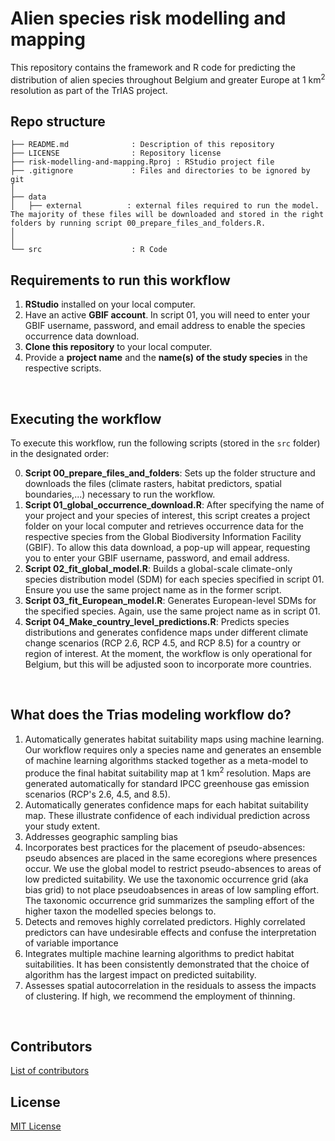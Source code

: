# Alien species risk modelling and mapping

This repository contains the framework and R code for predicting the distribution of alien species throughout Belgium and greater Europe at 1 km<sup>2</sup> resolution as part of the TrIAS project. 
<br>

## Repo structure

```
├── README.md              : Description of this repository
├── LICENSE                : Repository license
├── risk-modelling-and-mapping.Rproj : RStudio project file
├── .gitignore             : Files and directories to be ignored by git
│
├── data
│   ├── external          : external files required to run the model. The majority of these files will be downloaded and stored in the right folders by running script 00_prepare_files_and_folders.R.
│   
│
└── src                    : R Code
```


## Requirements to run this workflow
1.  **RStudio** installed on your local computer.
2.   Have an active **GBIF account**. In script 01, you will need to enter your GBIF username, password, and email address to enable the species occurrence data download.
3. **Clone this repository** to your local computer.
4. Provide a **project name** and the **name(s) of the study species** in the respective scripts. 
<br>

## Executing the workflow
 
To execute this workflow, run the following scripts (stored in the `src` folder) in the designated order:

0. **Script 00_prepare_files_and_folders**: Sets up the folder structure and downloads the files (climate rasters, habitat predictors, spatial boundaries,...) necessary to run the workflow.
1. **Script 01_global_occurrence_download.R**: After specifying the name of your project and your species of interest, this script creates a project folder on your local computer and retrieves occurrence data for the respective species from the Global Biodiversity Information Facility (GBIF). To allow this data download, a pop-up will appear, requesting you to enter your GBIF username, password, and email address.
2. **Script 02_fit_global_model.R**: Builds a global-scale climate-only species distribution model (SDM) for each species specified in script 01. Ensure you use the same project name as in the former script.
3. **Script 03_fit_European_model.R**: Generates European-level SDMs for the specified species. Again, use the same project name as in script 01.
4. **Script 04_Make_country_level_predictions.R**: Predicts species distributions and generates confidence maps under different climate change scenarios (RCP 2.6, RCP 4.5, and RCP 8.5) for a country or region of interest. At the moment, the workflow is only operational for Belgium, but this will be adjusted soon to incorporate more countries.
<br>
 
## What does the Trias modeling workflow do?
1.	Automatically generates habitat suitability maps using machine learning. 
Our workflow requires only a species name and generates an ensemble of machine learning algorithms stacked together as a meta-model to produce the final habitat suitability map at 1 km<sup>2</sup> resolution. Maps are generated automatically for standard IPCC greenhouse gas emission scenarios (RCP's 2.6, 4.5, and 8.5).  
2.	Automatically generates confidence maps for each habitat suitability map. These illustrate confidence of each individual prediction across your study extent.
3.	Addresses geographic sampling bias
4.	Incorporates best practices for the placement of pseudo-absences: pseudo absences are placed in the same ecoregions where presences occur. We use the global model to restrict pseudo-absences to areas of low predicted suitability. We use the taxonomic occurrence grid (aka bias grid) to not place pseudoabsences in areas of low sampling effort. The taxonomic occurrence grid summarizes the sampling effort of the higher taxon the modelled species belongs to.
5.	Detects and removes highly correlated predictors. Highly correlated predictors can have undesirable effects and confuse the interpretation of variable importance
6.	Integrates multiple machine learning algorithms to predict habitat suitabilities. It has been consistently demonstrated that the choice of algorithm has the largest impact on predicted suitability.
7.	Assesses spatial autocorrelation in the residuals to assess the impacts of clustering. If high, we recommend the employment of thinning.
<br>

## Contributors

[List of contributors](https://github.com/trias-project/risk-modelling-and-mapping/contributors)
<br>
## License

[MIT License](https://github.com/trias-project/risk-modelling-and-mapping/blob/master/LICENSE)
